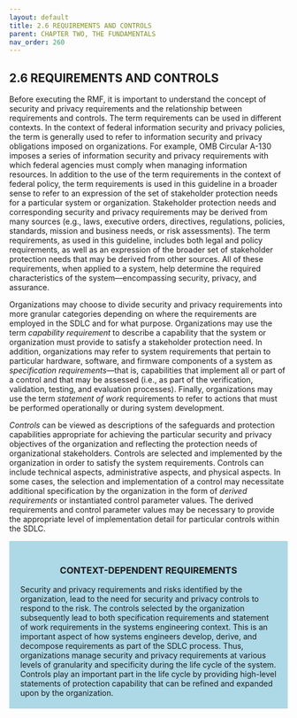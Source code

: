 ```yaml
---
layout: default
title: 2.6 REQUIREMENTS AND CONTROLS  
parent: CHAPTER TWO, THE FUNDAMENTALS 
nav_order: 260
---
```

<style>
.center {
  display: block;
  margin-left: auto;
  margin-right: auto;
  width: 100%;
}
</style>

## 2.6 REQUIREMENTS AND CONTROLS 

Before executing the RMF, it is important to understand the concept of security and privacy requirements and the relationship between requirements and controls. The term requirements can be used in different contexts. In the context of federal information security and privacy policies, the term is generally used to refer to information security and privacy obligations imposed on organizations. For example, OMB Circular A-130 imposes a series of information security and privacy requirements with which federal agencies must comply when managing information resources. In addition to the use of the term requirements in the context of federal policy, the term requirements is used in this guideline in a broader sense to refer to an expression of the set of stakeholder protection needs for a particular system or organization. Stakeholder protection needs and corresponding security and privacy requirements may be derived from many sources (e.g., laws, executive orders, directives, regulations, policies, standards, mission and business needs, or risk assessments). The term requirements, as used in this guideline, includes both legal and policy requirements, as well as an expression of the broader set of stakeholder protection needs that may be derived from other sources. All of these requirements, when applied to a system, help determine the required characteristics of the system—encompassing security, privacy, and assurance.

Organizations may choose to divide security and privacy requirements into more granular categories depending on where the requirements are employed in the SDLC and for what purpose. Organizations may use the term _capability requirement_ to describe a capability that the system or organization must provide to satisfy a stakeholder protection need. In addition, organizations may refer to system requirements that pertain to particular hardware, software, and firmware components of a system as _specification requirements_—that is, capabilities that implement all or part of a control and that may be assessed (i.e., as part of the verification, validation, testing, and evaluation processes). Finally, organizations may use the term _statement of work_ requirements to refer to actions that must be performed operationally or during system development.

_Controls_ can be viewed as descriptions of the safeguards and protection capabilities appropriate for achieving the particular security and privacy objectives of the organization and reflecting the protection needs of organizational stakeholders. Controls are selected and implemented by the organization in order to satisfy the system requirements. Controls can include technical aspects, administrative aspects, and physical aspects. In some cases, the selection and implementation of a control may necessitate additional specification by the organization in the form of _derived requirements_ or instantiated control parameter values. The derived requirements and control parameter values may be necessary to provide the appropriate level of implementation detail for particular controls within the SDLC.

<div style="background-color:lightblue; padding:20px" markdown="1">
<h3 style="text-align:center">CONTEXT-DEPENDENT REQUIREMENTS</h3>
Security and privacy requirements and risks identified by the organization, lead to the need for security and privacy controls to respond to the risk. The controls selected by the organization subsequently lead to both specification requirements and statement of work requirements in the systems engineering context. This is an important aspect of how systems engineers develop, derive, and decompose requirements as part of the SDLC process. Thus, organizations manage security and privacy requirements at various levels of granularity and specificity during the life cycle of the system. Controls play an important part in the life cycle by providing high-level statements of protection capability that can be refined and expanded upon by the organization.
</div>
